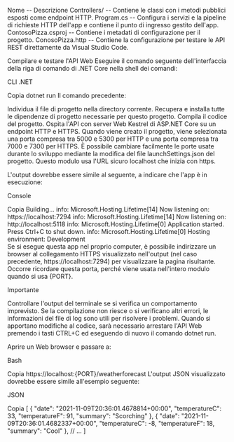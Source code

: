 Nome -- Descrizione
Controllers/ -- Contiene le classi con i metodi pubblici esposti come endpoint HTTP.
Program.cs -- Configura i servizi e la pipeline di richieste HTTP dell'app e contiene il punto di ingresso gestito dell'app.
ContosoPizza.csproj -- Contiene i metadati di configurazione per il progetto.
ConosoPizza.http -- Contiene la configurazione per testare le API REST direttamente da Visual Studio Code.

Compilare e testare l'API Web
Eseguire il comando seguente dell'interfaccia della riga di comando di .NET Core nella shell dei comandi:

CLI .NET

Copia
dotnet run
Il comando precedente:

Individua il file di progetto nella directory corrente.
Recupera e installa tutte le dipendenze di progetto necessarie per questo progetto.
Compila il codice del progetto.
Ospita l'API con server Web Kestrel di ASP.NET Core su un endpoint HTTP e HTTPS.
Quando viene creato il progetto, viene selezionata una porta compresa tra 5000 e 5300 per HTTP e una porta compresa tra 7000 e 7300 per HTTPS. È possibile cambiare facilmente le porte usate durante lo sviluppo mediante la modifica del file launchSettings.json del progetto. Questo modulo usa l'URL sicuro localhost che inizia con https.

L'output dovrebbe essere simile al seguente, a indicare che l'app è in esecuzione:

Console

Copia
Building...
info: Microsoft.Hosting.Lifetime[14]
Now listening on: https://localhost:7294
info: Microsoft.Hosting.Lifetime[14]
Now listening on: http://localhost:5118
info: Microsoft.Hosting.Lifetime[0]
Application started. Press Ctrl+C to shut down.
info: Microsoft.Hosting.Lifetime[0]
Hosting environment: Development  
Se si esegue questa app nel proprio computer, è possibile indirizzare un browser al collegamento HTTPS visualizzato nell'output (nel caso precedente, https://localhost:7294) per visualizzare la pagina risultante. Occorre ricordare questa porta, perché viene usata nell'intero modulo quando si usa {PORT}.

Importante

Controllare l'output del terminale se si verifica un comportamento imprevisto. Se la compilazione non riesce o si verificano altri errori, le informazioni del file di log sono utili per risolvere i problemi. Quando si apportano modifiche al codice, sarà necessario arrestare l'API Web premendo i tasti CTRL+C ed eseguendo di nuovo il comando dotnet run.

Aprire un Web browser e passare a:

Bash

Copia
https://localhost:{PORT}/weatherforecast
L'output JSON visualizzato dovrebbe essere simile all'esempio seguente:

JSON

Copia
[
{
"date": "2021-11-09T20:36:01.4678814+00:00",
"temperatureC": 33,
"temperatureF": 91,
"summary": "Scorching"
},
{
"date": "2021-11-09T20:36:01.4682337+00:00",
"temperatureC": -8,
"temperatureF": 18,
"summary": "Cool"
},
// ...
]
